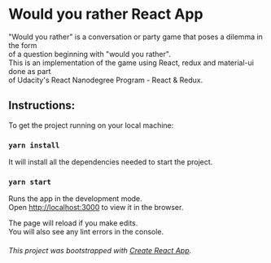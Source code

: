 # Would you rather React App

"Would you rather" is a conversation or party game that poses a dilemma in the form\
of a question beginning with "would you rather".\
This is an implementation of the game using React, redux and material-ui done as part\
of  Udacity's React Nanodegree Program - React & Redux.

## Instructions:

To get the project running on your local machine:

### `yarn install`

It will install all the dependencies needed to start the project.

### `yarn start`

Runs the app in the development mode.\
Open [http://localhost:3000](http://localhost:3000) to view it in the browser.

The page will reload if you make edits.\
You will also see any lint errors in the console.


###### This project was bootstrapped with [Create React App](https://github.com/facebook/create-react-app).
